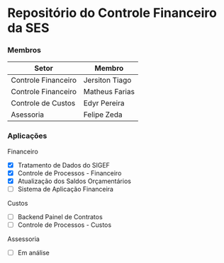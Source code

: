 # Repositório do Controle Financeiro da SES

### Membros

| Setor | Membro |
|-------|--------|
| Controle Financeiro | Jersiton Tiago |
| Controle Financeiro | Matheus Farias |
| Controle de Custos  | Edyr Pereira   |
| Asessoria | Felipe Zeda |

### Aplicações

Financeiro

- [x] Tratamento de Dados do SIGEF
- [x] Controle de Processos - Financeiro
- [x] Atualização dos Saldos Orçamentários
- [ ] Sistema de Aplicação Financeira

Custos

- [ ] Backend Painel de Contratos
- [ ] Controle de Processos - Custos

Assessoria

- [ ] Em análise
